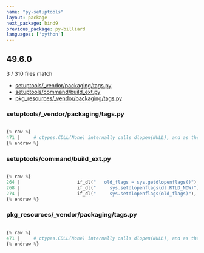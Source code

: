 ```yaml
---
name: "py-setuptools"
layout: package
next_package: bind9
previous_package: py-billiard
languages: ['python']
---
```

## 49.6.0
3 / 310 files match

 - [setuptools/_vendor/packaging/tags.py](#setuptools_vendorpackagingtagspy)
 - [setuptools/command/build_ext.py](#setuptoolscommandbuild_extpy)
 - [pkg_resources/_vendor/packaging/tags.py](#pkg_resources_vendorpackagingtagspy)

### setuptools/_vendor/packaging/tags.py

```python

{% raw %}
471 |     # ctypes.CDLL(None) internally calls dlopen(NULL), and as the dlopen
{% endraw %}

```
### setuptools/command/build_ext.py

```python

{% raw %}
264 |                     if_dl("   old_flags = sys.getdlopenflags()"),
268 |                     if_dl("     sys.setdlopenflags(dl.RTLD_NOW)"),
274 |                     if_dl("     sys.setdlopenflags(old_flags)"),
{% endraw %}

```
### pkg_resources/_vendor/packaging/tags.py

```python

{% raw %}
471 |     # ctypes.CDLL(None) internally calls dlopen(NULL), and as the dlopen
{% endraw %}

```